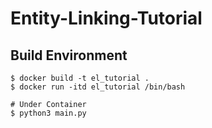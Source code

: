 # Entity-Linking-Tutorial

## Build Environment
```
$ docker build -t el_tutorial .
$ docker run -itd el_tutorial /bin/bash

# Under Container
$ python3 main.py
```
